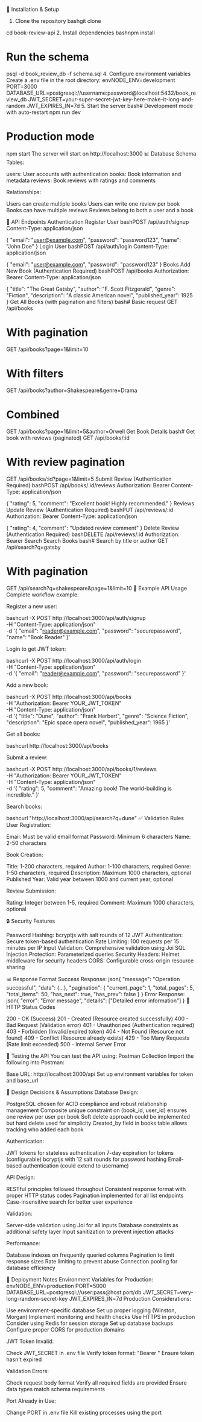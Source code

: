 🔧 Installation & Setup
1. Clone the repository
bashgit clone <LINK>

cd book-review-api
2. Install dependencies
bashnpm install


# Run the schema
psql -d book_review_db -f schema.sql
4. Configure environment variables
Create a .env file in the root directory:
envNODE_ENV=development
PORT=3000
DATABASE_URL=postgresql://username:password@localhost:5432/book_review_db
JWT_SECRET=your-super-secret-jwt-key-here-make-it-long-and-random
JWT_EXPIRES_IN=7d
5. Start the server
bash# Development mode with auto-restart
npm run dev

# Production mode
npm start
The server will start on http://localhost:3000
📊 Database Schema
Tables:

users: User accounts with authentication
books: Book information and metadata
reviews: Book reviews with ratings and comments

Relationships:

Users can create multiple books
Users can write one review per book
Books can have multiple reviews
Reviews belong to both a user and a book

🔗 API Endpoints
Authentication
Register User
bashPOST /api/auth/signup
Content-Type: application/json

{
  "email": "user@example.com",
  "password": "password123",
  "name": "John Doe"
}
Login User
bashPOST /api/auth/login
Content-Type: application/json

{
  "email": "user@example.com",
  "password": "password123"
}
Books
Add New Book (Authentication Required)
bashPOST /api/books
Authorization: Bearer <jwt-token>
Content-Type: application/json

{
  "title": "The Great Gatsby",
  "author": "F. Scott Fitzgerald",
  "genre": "Fiction",
  "description": "A classic American novel",
  "published_year": 1925
}
Get All Books (with pagination and filters)
bash# Basic request
GET /api/books

# With pagination
GET /api/books?page=1&limit=10

# With filters
GET /api/books?author=Shakespeare&genre=Drama

# Combined
GET /api/books?page=1&limit=5&author=Orwell
Get Book Details
bash# Get book with reviews (paginated)
GET /api/books/:id

# With review pagination
GET /api/books/:id?page=1&limit=5
Submit Review (Authentication Required)
bashPOST /api/books/:id/reviews
Authorization: Bearer <jwt-token>
Content-Type: application/json

{
  "rating": 5,
  "comment": "Excellent book! Highly recommended."
}
Reviews
Update Review (Authentication Required)
bashPUT /api/reviews/:id
Authorization: Bearer <jwt-token>
Content-Type: application/json

{
  "rating": 4,
  "comment": "Updated review comment"
}
Delete Review (Authentication Required)
bashDELETE /api/reviews/:id
Authorization: Bearer <jwt-token>
Search
Search Books
bash# Search by title or author
GET /api/search?q=gatsby

# With pagination
GET /api/search?q=shakespeare&page=1&limit=10
📝 Example API Usage
Complete workflow example:

Register a new user:

bashcurl -X POST http://localhost:3000/api/auth/signup \
  -H "Content-Type: application/json" \
  -d '{
    "email": "reader@example.com",
    "password": "securepassword",
    "name": "Book Reader"
  }'

Login to get JWT token:

bashcurl -X POST http://localhost:3000/api/auth/login \
  -H "Content-Type: application/json" \
  -d '{
    "email": "reader@example.com",
    "password": "securepassword"
  }'

Add a new book:

bashcurl -X POST http://localhost:3000/api/books \
  -H "Authorization: Bearer YOUR_JWT_TOKEN" \
  -H "Content-Type: application/json" \
  -d '{
    "title": "Dune",
    "author": "Frank Herbert",
    "genre": "Science Fiction",
    "description": "Epic space opera novel",
    "published_year": 1965
  }'

Get all books:

bashcurl http://localhost:3000/api/books

Submit a review:

bashcurl -X POST http://localhost:3000/api/books/1/reviews \
  -H "Authorization: Bearer YOUR_JWT_TOKEN" \
  -H "Content-Type: application/json" \
  -d '{
    "rating": 5,
    "comment": "Amazing book! The world-building is incredible."
  }'

Search books:

bashcurl "http://localhost:3000/api/search?q=dune"
✅ Validation Rules
User Registration:

Email: Must be valid email format
Password: Minimum 6 characters
Name: 2-50 characters

Book Creation:

Title: 1-200 characters, required
Author: 1-100 characters, required
Genre: 1-50 characters, required
Description: Maximum 1000 characters, optional
Published Year: Valid year between 1000 and current year, optional

Review Submission:

Rating: Integer between 1-5, required
Comment: Maximum 1000 characters, optional

🔒 Security Features

Password Hashing: bcryptjs with salt rounds of 12
JWT Authentication: Secure token-based authentication
Rate Limiting: 100 requests per 15 minutes per IP
Input Validation: Comprehensive validation using Joi
SQL Injection Protection: Parameterized queries
Security Headers: Helmet middleware for security headers
CORS: Configurable cross-origin resource sharing

📊 Response Format
Success Response:
json{
  "message": "Operation successful",
  "data": {...},
  "pagination": {
    "current_page": 1,
    "total_pages": 5,
    "total_items": 50,
    "has_next": true,
    "has_prev": false
  }
}
Error Response:
json{
  "error": "Error message",
  "details": ["Detailed error information"]
}
🚦 HTTP Status Codes

200 - OK (Success)
201 - Created (Resource created successfully)
400 - Bad Request (Validation error)
401 - Unauthorized (Authentication required)
403 - Forbidden (Invalid/expired token)
404 - Not Found (Resource not found)
409 - Conflict (Resource already exists)
429 - Too Many Requests (Rate limit exceeded)
500 - Internal Server Error

🧪 Testing the API
You can test the API using:
Postman Collection
Import the following into Postman:

Base URL: http://localhost:3000/api
Set up environment variables for token and base_url

🔄 Design Decisions & Assumptions
Database Design:

PostgreSQL chosen for ACID compliance and robust relationship management
Composite unique constraint on (book_id, user_id) ensures one review per user per book
Soft delete approach could be implemented but hard delete used for simplicity
Created_by field in books table allows tracking who added each book

Authentication:

JWT tokens for stateless authentication
7-day expiration for tokens (configurable)
bcryptjs with 12 salt rounds for password hashing
Email-based authentication (could extend to username)

API Design:

RESTful principles followed throughout
Consistent response format with proper HTTP status codes
Pagination implemented for all list endpoints
Case-insensitive search for better user experience

Validation:

Server-side validation using Joi for all inputs
Database constraints as additional safety layer
Input sanitization to prevent injection attacks

Performance:

Database indexes on frequently queried columns
Pagination to limit response sizes
Rate limiting to prevent abuse
Connection pooling for database efficiency

🚀 Deployment Notes
Environment Variables for Production:
envNODE_ENV=production
PORT=5000
DATABASE_URL=postgresql://user:pass@host:port/db
JWT_SECRET=very-long-random-secret-key
JWT_EXPIRES_IN=7d
Production Considerations:

Use environment-specific database
Set up proper logging (Winston, Morgan)
Implement monitoring and health checks
Use HTTPS in production
Consider using Redis for session storage
Set up database backups
Configure proper CORS for production domains



JWT Token Invalid:

Check JWT_SECRET in .env file
Verify token format: "Bearer <token>"
Ensure token hasn't expired


Validation Errors:

Check request body format
Verify all required fields are provided
Ensure data types match schema requirements


Port Already in Use:

Change PORT in .env file
Kill existing processes using the port


